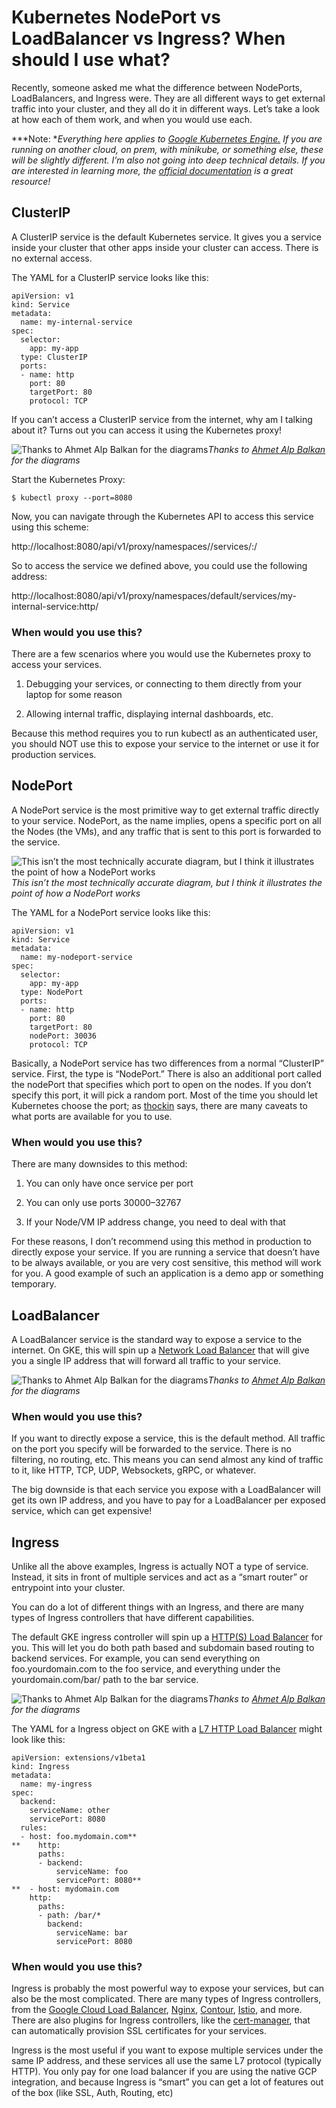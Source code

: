 
# Kubernetes NodePort vs LoadBalancer vs Ingress? When should I use what?

Recently, someone asked me what the difference between NodePorts, LoadBalancers, and Ingress were. They are all different ways to get external traffic into your cluster, and they all do it in different ways. Let’s take a look at how each of them work, and when you would use each.

***Note: **Everything here applies to [Google Kubernetes Engine.](https://cloud.google.com/gke) If you are running on another cloud, on prem, with minikube, or something else, these will be slightly different. I’m also not going into deep technical details. If you are interested in learning more, the [official documentation](https://kubernetes.io/docs/concepts/services-networking/service/) is a great resource!*

## ClusterIP

A ClusterIP service is the default Kubernetes service. It gives you a service inside your cluster that other apps inside your cluster can access. There is no external access.

The YAML for a ClusterIP service looks like this:

    apiVersion: v1
    kind: Service
    metadata:  
      name: my-internal-service
    spec:
      selector:    
        app: my-app
      type: ClusterIP
      ports:  
      - name: http
        port: 80
        targetPort: 80
        protocol: TCP

If you can’t access a ClusterIP service from the internet, why am I talking about it? Turns out you can access it using the Kubernetes proxy!

![Thanks to [Ahmet Alp Balkan](undefined) for the diagrams](https://cdn-images-1.medium.com/max/2000/1*I4j4xaaxsuchdvO66V3lAg.png)*Thanks to [Ahmet Alp Balkan](undefined) for the diagrams*

Start the Kubernetes Proxy:

    $ kubectl proxy --port=8080

Now, you can navigate through the Kubernetes API to access this service using this scheme:

http://localhost:8080/api/v1/proxy/namespaces/<NAMESPACE>/services/<SERVICE-NAME>:<PORT-NAME>/

So to access the service we defined above, you could use the following address:

http://localhost:8080/api/v1/proxy/namespaces/default/services/my-internal-service:http/

### When would you use this?

There are a few scenarios where you would use the Kubernetes proxy to access your services.

1. Debugging your services, or connecting to them directly from your laptop for some reason

1. Allowing internal traffic, displaying internal dashboards, etc.

Because this method requires you to run kubectl as an authenticated user, you should NOT use this to expose your service to the internet or use it for production services.

## NodePort

A NodePort service is the most primitive way to get external traffic directly to your service. NodePort, as the name implies, opens a specific port on all the Nodes (the VMs), and any traffic that is sent to this port is forwarded to the service.

![This isn’t the most technically accurate diagram, but I think it illustrates the point of how a NodePort works](https://cdn-images-1.medium.com/max/2094/1*CdyUtG-8CfGu2oFC5s0KwA.png)*This isn’t the most technically accurate diagram, but I think it illustrates the point of how a NodePort works*

The YAML for a NodePort service looks like this:

    apiVersion: v1
    kind: Service
    metadata:  
      name: my-nodeport-service
    spec:
      selector:    
        app: my-app
      type: NodePort
      ports:  
      - name: http
        port: 80
        targetPort: 80
        nodePort: 30036
        protocol: TCP

Basically, a NodePort service has two differences from a normal “ClusterIP” service. First, the type is “NodePort.” There is also an additional port called the nodePort that specifies which port to open on the nodes. If you don’t specify this port, it will pick a random port. Most of the time you should let Kubernetes choose the port; as [thockin](undefined) says, there are many caveats to what ports are available for you to use.

### When would you use this?

There are many downsides to this method:

1. You can only have once service per port

1. You can only use ports 30000–32767

1. If your Node/VM IP address change, you need to deal with that

For these reasons, I don’t recommend using this method in production to directly expose your service. If you are running a service that doesn’t have to be always available, or you are very cost sensitive, this method will work for you. A good example of such an application is a demo app or something temporary.

## LoadBalancer

A LoadBalancer service is the standard way to expose a service to the internet. On GKE, this will spin up a [Network Load Balancer](https://cloud.google.com/compute/docs/load-balancing/network/) that will give you a single IP address that will forward all traffic to your service.

![Thanks to [Ahmet Alp Balkan](undefined) for the diagrams](https://cdn-images-1.medium.com/max/2000/1*P-10bQg_1VheU9DRlvHBTQ.png)*Thanks to [Ahmet Alp Balkan](undefined) for the diagrams*

### When would you use this?

If you want to directly expose a service, this is the default method. All traffic on the port you specify will be forwarded to the service. There is no filtering, no routing, etc. This means you can send almost any kind of traffic to it, like HTTP, TCP, UDP, Websockets, gRPC, or whatever.

The big downside is that each service you expose with a LoadBalancer will get its own IP address, and you have to pay for a LoadBalancer per exposed service, which can get expensive!

## Ingress

Unlike all the above examples, Ingress is actually NOT a type of service. Instead, it sits in front of multiple services and act as a “smart router” or entrypoint into your cluster.

You can do a lot of different things with an Ingress, and there are many types of Ingress controllers that have different capabilities.

The default GKE ingress controller will spin up a [HTTP(S) Load Balancer](https://cloud.google.com/compute/docs/load-balancing/http/) for you. This will let you do both path based and subdomain based routing to backend services. For example, you can send everything on foo.yourdomain.com to the foo service, and everything under the yourdomain.com/bar/ path to the bar service.

![Thanks to [Ahmet Alp Balkan](undefined) for the diagrams](https://cdn-images-1.medium.com/max/3970/1*KIVa4hUVZxg-8Ncabo8pdg.png)*Thanks to [Ahmet Alp Balkan](undefined) for the diagrams*

The YAML for a Ingress object on GKE with a [L7 HTTP Load Balancer](https://cloud.google.com/compute/docs/load-balancing/http/) might look like this:

    apiVersion: extensions/v1beta1
    kind: Ingress
    metadata:
      name: my-ingress
    spec:
      backend:
        serviceName: other
        servicePort: 8080
      rules:
      - host: foo.mydomain.com**
    **    http:
          paths:
          - backend:
              serviceName: foo
              servicePort: 8080**
    **  - host: mydomain.com
        http:
          paths:
          - path: /bar/*
            backend:
              serviceName: bar
              servicePort: 8080

### When would you use this?

Ingress is probably the most powerful way to expose your services, but can also be the most complicated. There are many types of Ingress controllers, from the [Google Cloud Load Balancer](https://cloud.google.com/kubernetes-engine/docs/tutorials/http-balancer), [Nginx](https://github.com/kubernetes/ingress-nginx), [Contour](https://github.com/heptio/contour), [Istio](https://istio.io/docs/tasks/traffic-management/ingress.html), and more. There are also plugins for Ingress controllers, like the [cert-manager](https://github.com/jetstack/cert-manager), that can automatically provision SSL certificates for your services.

Ingress is the most useful if you want to expose multiple services under the same IP address, and these services all use the same L7 protocol (typically HTTP). You only pay for one load balancer if you are using the native GCP integration, and because Ingress is “smart” you can get a lot of features out of the box (like SSL, Auth, Routing, etc)
